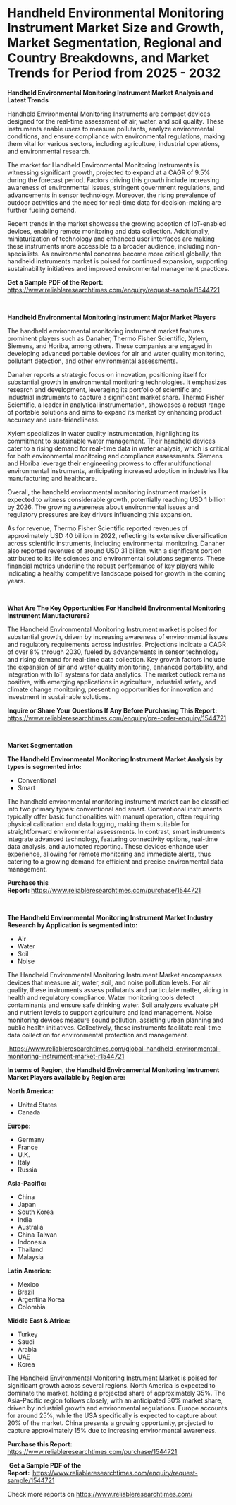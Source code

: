 <p><h1>Handheld Environmental Monitoring Instrument Market Size and Growth, Market Segmentation, Regional and Country Breakdowns, and Market Trends for Period from 2025 -  2032</h1></p><p><strong>Handheld Environmental Monitoring Instrument Market Analysis and Latest Trends</strong></p>
<p><p>Handheld Environmental Monitoring Instruments are compact devices designed for the real-time assessment of air, water, and soil quality. These instruments enable users to measure pollutants, analyze environmental conditions, and ensure compliance with environmental regulations, making them vital for various sectors, including agriculture, industrial operations, and environmental research.</p><p>The market for Handheld Environmental Monitoring Instruments is witnessing significant growth, projected to expand at a CAGR of 9.5% during the forecast period. Factors driving this growth include increasing awareness of environmental issues, stringent government regulations, and advancements in sensor technology. Moreover, the rising prevalence of outdoor activities and the need for real-time data for decision-making are further fueling demand.</p><p>Recent trends in the market showcase the growing adoption of IoT-enabled devices, enabling remote monitoring and data collection. Additionally, miniaturization of technology and enhanced user interfaces are making these instruments more accessible to a broader audience, including non-specialists. As environmental concerns become more critical globally, the handheld instruments market is poised for continued expansion, supporting sustainability initiatives and improved environmental management practices.</p></p>
<p><strong>Get a Sample PDF of the Report:&nbsp;</strong> <a href="https://www.reliableresearchtimes.com/enquiry/request-sample/1544721?utm_campaign=3576&utm_medium=2&utm_source=Github&utm_content=ia&utm_term=11042025&utm_id=handheld-environmental-monitoring-instrument">https://www.reliableresearchtimes.com/enquiry/request-sample/1544721</a></p>
<p>&nbsp;</p>
<p><strong>Handheld Environmental Monitoring Instrument Major Market Players</strong></p>
<p><p>The handheld environmental monitoring instrument market features prominent players such as Danaher, Thermo Fisher Scientific, Xylem, Siemens, and Horiba, among others. These companies are engaged in developing advanced portable devices for air and water quality monitoring, pollutant detection, and other environmental assessments.</p><p>Danaher reports a strategic focus on innovation, positioning itself for substantial growth in environmental monitoring technologies. It emphasizes research and development, leveraging its portfolio of scientific and industrial instruments to capture a significant market share. Thermo Fisher Scientific, a leader in analytical instrumentation, showcases a robust range of portable solutions and aims to expand its market by enhancing product accuracy and user-friendliness.</p><p>Xylem specializes in water quality instrumentation, highlighting its commitment to sustainable water management. Their handheld devices cater to a rising demand for real-time data in water analysis, which is critical for both environmental monitoring and compliance assessments. Siemens and Horiba leverage their engineering prowess to offer multifunctional environmental instruments, anticipating increased adoption in industries like manufacturing and healthcare.</p><p>Overall, the handheld environmental monitoring instrument market is expected to witness considerable growth, potentially reaching USD 1 billion by 2026. The growing awareness about environmental issues and regulatory pressures are key drivers influencing this expansion.</p><p>As for revenue, Thermo Fisher Scientific reported revenues of approximately USD 40 billion in 2022, reflecting its extensive diversification across scientific instruments, including environmental monitoring. Danaher also reported revenues of around USD 31 billion, with a significant portion attributed to its life sciences and environmental solutions segments. These financial metrics underline the robust performance of key players while indicating a healthy competitive landscape poised for growth in the coming years.</p></p>
<p>&nbsp;</p>
<p><strong>What Are The Key Opportunities For Handheld Environmental Monitoring Instrument Manufacturers?</strong></p>
<p><p>The Handheld Environmental Monitoring Instrument market is poised for substantial growth, driven by increasing awareness of environmental issues and regulatory requirements across industries. Projections indicate a CAGR of over 8% through 2030, fueled by advancements in sensor technology and rising demand for real-time data collection. Key growth factors include the expansion of air and water quality monitoring, enhanced portability, and integration with IoT systems for data analytics. The market outlook remains positive, with emerging applications in agriculture, industrial safety, and climate change monitoring, presenting opportunities for innovation and investment in sustainable solutions.</p></p>
<p><strong>Inquire or Share Your Questions If Any Before Purchasing This Report:</strong> <a href="https://www.reliableresearchtimes.com/enquiry/pre-order-enquiry/1544721?utm_campaign=3576&utm_medium=2&utm_source=Github&utm_content=ia&utm_term=11042025&utm_id=handheld-environmental-monitoring-instrument">https://www.reliableresearchtimes.com/enquiry/pre-order-enquiry/1544721</a></p>
<p>&nbsp;</p>
<p><strong>Market Segmentation</strong></p>
<p><strong>The Handheld Environmental Monitoring Instrument Market Analysis by types is segmented into:</strong></p>
<p><ul><li>Conventional</li><li>Smart</li></ul></p>
<p><p>The handheld environmental monitoring instrument market can be classified into two primary types: conventional and smart. Conventional instruments typically offer basic functionalities with manual operation, often requiring physical calibration and data logging, making them suitable for straightforward environmental assessments. In contrast, smart instruments integrate advanced technology, featuring connectivity options, real-time data analysis, and automated reporting. These devices enhance user experience, allowing for remote monitoring and immediate alerts, thus catering to a growing demand for efficient and precise environmental data management.</p></p>
<p><strong>Purchase this Report:&nbsp;</strong><a href="https://www.reliableresearchtimes.com/purchase/1544721?utm_campaign=3576&utm_medium=2&utm_source=Github&utm_content=ia&utm_term=11042025&utm_id=handheld-environmental-monitoring-instrument">https://www.reliableresearchtimes.com/purchase/1544721</a></p>
<p>&nbsp;</p>
<p><strong>The Handheld Environmental Monitoring Instrument Market Industry Research by Application is segmented into:</strong></p>
<p><ul><li>Air</li><li>Water</li><li>Soil</li><li>Noise</li></ul></p>
<p><p>The Handheld Environmental Monitoring Instrument Market encompasses devices that measure air, water, soil, and noise pollution levels. For air quality, these instruments assess pollutants and particulate matter, aiding in health and regulatory compliance. Water monitoring tools detect contaminants and ensure safe drinking water. Soil analyzers evaluate pH and nutrient levels to support agriculture and land management. Noise monitoring devices measure sound pollution, assisting urban planning and public health initiatives. Collectively, these instruments facilitate real-time data collection for environmental protection and management.</p></p>
<p><a href="https://www.reliableresearchtimes.com/global-handheld-environmental-monitoring-instrument-market-r1544721?utm_campaign=3576&utm_medium=2&utm_source=Github&utm_content=ia&utm_term=11042025&utm_id=handheld-environmental-monitoring-instrument">&nbsp;https://www.reliableresearchtimes.com/global-handheld-environmental-monitoring-instrument-market-r1544721</a></p>
<p><strong>In terms of Region, the Handheld Environmental Monitoring Instrument Market Players available by Region are:</strong></p>
<p>
    <p> <strong> North America: </strong>
        <ul>
            <li>United States</li>
            <li>Canada</li>
        </ul>
        </p> 
    <p> <strong> Europe: </strong>
        <ul>
            <li>Germany</li>
            <li>France</li>
            <li>U.K.</li>
            <li>Italy</li>
            <li>Russia</li>
        </ul>
        </p> 
    <p> <strong> Asia-Pacific: </strong>
        <ul>
            <li>China</li>
            <li>Japan</li>
            <li>South Korea</li>
            <li>India</li>
            <li>Australia</li>
            <li>China Taiwan</li>
            <li>Indonesia</li>
            <li>Thailand</li>
            <li>Malaysia</li>
        </ul>
        </p> 
    <p> <strong> Latin America: </strong>
        <ul>
            <li>Mexico</li>
            <li>Brazil</li>
            <li>Argentina Korea</li>
            <li>Colombia</li>
        </ul>
        </p> 
    <p> <strong> Middle East & Africa: </strong>
        <ul>
            <li>Turkey</li>
            <li>Saudi</li>
            <li>Arabia</li>
            <li>UAE</li>
            <li>Korea</li>
        </ul>
    </p>
    </p>
<p><p>The Handheld Environmental Monitoring Instrument Market is poised for significant growth across several regions. North America is expected to dominate the market, holding a projected share of approximately 35%. The Asia-Pacific region follows closely, with an anticipated 30% market share, driven by industrial growth and environmental regulations. Europe accounts for around 25%, while the USA specifically is expected to capture about 20% of the market. China presents a growing opportunity, projected to capture approximately 15% due to increasing environmental awareness.</p></p>
<p><strong>Purchase this Report: </strong><a href="https://www.reliableresearchtimes.com/purchase/1544721?utm_campaign=3576&utm_medium=2&utm_source=Github&utm_content=ia&utm_term=11042025&utm_id=handheld-environmental-monitoring-instrument">https://www.reliableresearchtimes.com/purchase/1544721</a></p>
<p>&nbsp;<strong>Get a Sample PDF of the Report:&nbsp;&nbsp;</strong><a href="https://www.reliableresearchtimes.com/enquiry/request-sample/1544721?utm_campaign=3576&utm_medium=2&utm_source=Github&utm_content=ia&utm_term=11042025&utm_id=handheld-environmental-monitoring-instrument">https://www.reliableresearchtimes.com/enquiry/request-sample/1544721</a></p>
<p><strong></strong></p>
<p>Check more reports on <a href="https://www.reliableresearchtimes.com/?utm_campaign=3576&utm_medium=2&utm_source=Github&utm_content=ia&utm_term=11042025&utm_id=handheld-environmental-monitoring-instrument">https://www.reliableresearchtimes.com/</a></p>
